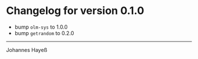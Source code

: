 # Changelog for version 0.1.0

* bump `olm-sys` to 1.0.0
* bump `getrandom` to 0.2.0

---

Johannes Hayeß

